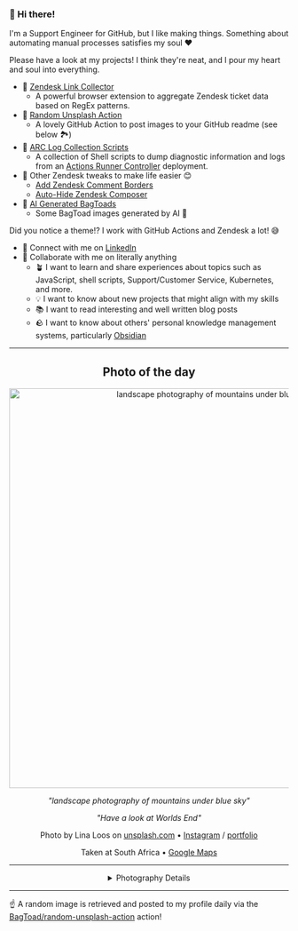 ### 👋 Hi there!

I'm a Support Engineer for GitHub, but I like making things. Something about automating manual processes satisfies my soul ❤️

Please have a look at my projects! I think they're neat, and I pour my heart and soul into everything.

- 🔗 [Zendesk Link Collector](https://github.com/BagToad/Zendesk-Link-Collector) 
  - A powerful browser extension to aggregate Zendesk ticket data based on RegEx patterns.
- 🌊 [Random Unsplash Action](https://github.com/BagToad/random-unsplash-action)
  - A lovely GitHub Action to post images to your GitHub readme (see below 🏞️)
- 🏃 [ARC Log Collection Scripts](https://github.com/BagToad/arc-log-collection-scripts)
  - A collection of Shell scripts to dump diagnostic information and logs from an [Actions Runner Controller](https://github.com/actions/actions-runner-controller) deployment.
- 🧘 Other Zendesk tweaks to make life easier 😊
  - [Add Zendesk Comment Borders](https://github.com/BagToad/add-zendesk-comment-borders)
  - [Auto-Hide Zendesk Composer](https://github.com/BagToad/Auto-Hide-Zendesk-Composer)
- 🐸 [AI Generated BagToads](https://github.com/BagToad/bagtoads)
  - Some BagToad images generated by AI 🐸

Did you notice a theme!? I work with GitHub Actions and Zendesk a lot! 😅

- 🔗 Connect with me on [LinkedIn](https://www.linkedin.com/in/kynan-ware/)
- 🤝 Collaborate with me on literally anything
  - 🪴 I want to learn and share experiences about topics such as JavaScript, shell scripts, Support/Customer Service, Kubernetes, and more.
  - 💡 I want to know about new projects that might align with my skills
  - 📚 I want to read interesting and well written blog posts
  - 🪨 I want to know about others' personal knowledge management systems, particularly [Obsidian](https://obsidian.md/)

----
<div align="center">

## Photo of the day
  
  <a href="https://unsplash.com/photos/landscape-photography-of-mountains-under-blue-sky-04-C1NZk1hE"><img width="720" src="https://images.unsplash.com/photo-1484318571209-661cf29a69c3?crop=entropy&cs=tinysrgb&fit=max&fm=jpg&ixid=M3w1NTI0NDl8MHwxfHJhbmRvbXx8fHx8fHx8fDE3MTk2NDA4MzR8&ixlib=rb-4.0.3&q=80&w=1080" alt="landscape photography of mountains under blue sky"></a>
  
  <em>"landscape photography of mountains under blue sky"</em>
  
  <em>"Have a look at Worlds End"</em>

  Photo by Lina Loos on [unsplash.com](https://unsplash.com/) • [Instagram](https://instagram.com/loosgehts_fotografie) / [portfolio](http://www.loos-gehts.de)
  
  Taken at South Africa • [Google Maps](https://www.google.com/maps/search/?api=1&query=-30.559482,22.937506)
  
  ---
  
<details>
<summary>Photography Details</summary>
  
| Parameter     | Value |
| ------------- | ----- |
| Camera Model  | Canon EOS 5D Mark III |
| Exposure Time | 1/250 |
| Aperture      | 10.0 |
| Focal Length  | 24.0 |
| ISO           | 100 |
| Location      | South Africa (South Africa) |
| Coordinates   | Latitude -30.559482, Longitude 22.937506 |

### Map

```geojson
        {
            "type": "FeatureCollection",
            "features": [
                {
                    "type": "Feature",
                    "properties": {},
                    "geometry": {
                        "coordinates": [
                            22.937506,
                            -30.559482
                        ],
                        "type": "Point"
                    },
                    "id": 1
                },
                {
                    "type": "Feature",
                    "properties": {},
                    "geometry": {
                        "coordinates": [
                            [
                                23.237506,
                                -30.259482
                            ],
                            [
                                23.237506,
                                -30.859482
                            ],
                            [
                                22.637506,
                                -30.859482
                            ],
                            [
                                22.637506,
                                -30.259482
                            ],
                            [
                                23.237506,
                                -30.259482
                            ]
                        ],
                        "type": "LineString"
                    }
                }
            ]
        }
```

</details>

</div>

----

☝️ A random image is retrieved and posted to my profile daily via the [BagToad/random-unsplash-action](https://github.com/BagToad/random-unsplash-action) action!

